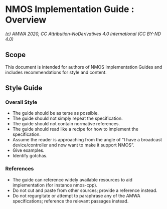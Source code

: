 # NMOS Implementation Guide : Overview
_(c) AMWA 2020, CC Attribution-NoDerivatives 4.0 International (CC BY-ND 4.0)_

## Scope

This document is intended for authors of NMOS Implementation Guides and includes recommendations for style and content.

## Style Guide

### Overall Style
- The guide should be as terse as possible.
- The guide should not simply repeat the specification.
- The guide should not contain normative references.
- The guide should read like a recipe for how to implement the specification.
- Assume the reader is approaching from the angle of “I have a broadcast device/controller and now want to make it support NMOS”.
- Give examples.
- Identify gotchas.

### References
- The guide can reference widely available resources to aid implementation (for instance nmos-cpp).
- Do not cut and paste from other sources; provide a reference instead.
- Do not regurgitate or attempt to paraphrase any of the AMWA specifications; reference the relevant passages instead.






